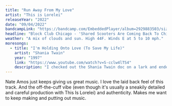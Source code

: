 ```yaml
---
title: "Run Away From My Love"
artist: "This is Lorelei"
releaseYear: "2022"
date: "09/04/2022"
bandcampLink: "https://bandcamp.com/EmbeddedPlayer/album=2929883503/size=large/bgcol=ffffff/linkcol=0687f5/tracklist=false/track=116748281/transparent=true/"
headline: "Block Club Chicago - 'Shared Scooters Are Coming Back To Chicago This Spring, With 4,000 Expected To Hit The Streets'"
weather: "A mix of clouds and sun. High 44F. Winds E at 5 to 10 mph."
moresongs:
  - title: "I'm Holding Onto Love (To Save My Life)"
    artist: "Shania Twain"
    year: "1997"
    link: "https://www.youtube.com/watch?v=S-cclw4lTS4"
    description: "I checked out the Shania Twain doc on a lark and ended up revisiting some of the lesser known cuts from 'Come On Over', an album that I was already pretty familiar with just due to being alive with working ears in the 90s, but had never revisited as an adult (and post musical awakening). Just a flawless recording on all the levels. It's inspiring when people put so much effort and attention to every granular detail into crafting a recording AND it turns out to be a hit that is nearly universally appreciated and understood."
---
```


Nate Amos just keeps giving us great music. I love the laid back feel of this track. And the off-the-cuff vibe (even though it's usually a sneakily detailed and careful production with This Is Lorelei) and authenticity. Makes me want to keep making and putting out music.
